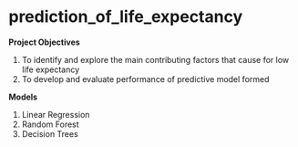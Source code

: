 # prediction_of_life_expectancy

**Project Objectives**
1. To identify and explore the main contributing factors that cause for low life expectancy
2. To develop and evaluate performance of predictive model formed

**Models**
1. Linear Regression
2. Random Forest
3. Decision Trees
